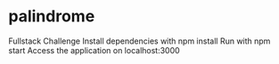 # palindrome
Fullstack Challenge
Install dependencies with npm install
Run with npm start
Access the application on localhost:3000
